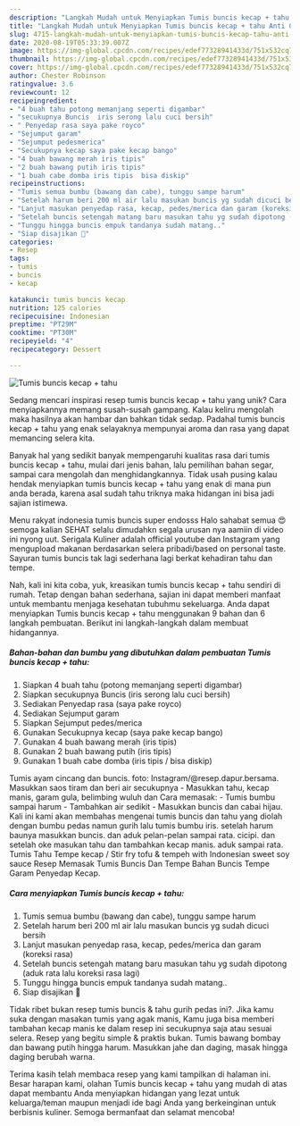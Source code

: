 ```yaml
---
description: "Langkah Mudah untuk Menyiapkan Tumis buncis kecap + tahu Anti Gagal"
title: "Langkah Mudah untuk Menyiapkan Tumis buncis kecap + tahu Anti Gagal"
slug: 4715-langkah-mudah-untuk-menyiapkan-tumis-buncis-kecap-tahu-anti-gagal
date: 2020-08-19T05:33:39.007Z
image: https://img-global.cpcdn.com/recipes/edef77328941433d/751x532cq70/tumis-buncis-kecap-tahu-foto-resep-utama.jpg
thumbnail: https://img-global.cpcdn.com/recipes/edef77328941433d/751x532cq70/tumis-buncis-kecap-tahu-foto-resep-utama.jpg
cover: https://img-global.cpcdn.com/recipes/edef77328941433d/751x532cq70/tumis-buncis-kecap-tahu-foto-resep-utama.jpg
author: Chester Robinson
ratingvalue: 3.6
reviewcount: 12
recipeingredient:
- "4 buah tahu potong memanjang seperti digambar"
- "secukupnya Buncis  iris serong lalu cuci bersih"
- " Penyedap rasa saya pake royco"
- "Sejumput garam"
- "Sejumput pedesmerica"
- "Secukupnya kecap saya pake kecap bango"
- "4 buah bawang merah iris tipis"
- "2 buah bawang putih iris tipis"
- "1 buah cabe domba iris tipis  bisa diskip"
recipeinstructions:
- "Tumis semua bumbu (bawang dan cabe), tunggu sampe harum"
- "Setelah harum beri 200 ml air lalu masukan buncis yg sudah dicuci bersih"
- "Lanjut masukan penyedap rasa, kecap, pedes/merica dan garam (koreksi rasa)"
- "Setelah buncis setengah matang baru masukan tahu yg sudah dipotong (aduk rata lalu koreksi rasa lagi)"
- "Tunggu hingga buncis empuk tandanya sudah matang.."
- "Siap disajikan 🤗"
categories:
- Resep
tags:
- tumis
- buncis
- kecap

katakunci: tumis buncis kecap 
nutrition: 125 calories
recipecuisine: Indonesian
preptime: "PT29M"
cooktime: "PT30M"
recipeyield: "4"
recipecategory: Dessert

---
```



![Tumis buncis kecap + tahu](https://img-global.cpcdn.com/recipes/edef77328941433d/751x532cq70/tumis-buncis-kecap-tahu-foto-resep-utama.jpg)

Sedang mencari inspirasi resep tumis buncis kecap + tahu yang unik? Cara menyiapkannya memang susah-susah gampang. Kalau keliru mengolah maka hasilnya akan hambar dan bahkan tidak sedap. Padahal tumis buncis kecap + tahu yang enak selayaknya mempunyai aroma dan rasa yang dapat memancing selera kita.

Banyak hal yang sedikit banyak mempengaruhi kualitas rasa dari tumis buncis kecap + tahu, mulai dari jenis bahan, lalu pemilihan bahan segar, sampai cara mengolah dan menghidangkannya. Tidak usah pusing kalau hendak menyiapkan tumis buncis kecap + tahu yang enak di mana pun anda berada, karena asal sudah tahu triknya maka hidangan ini bisa jadi sajian istimewa.

Menu rakyat indonesia tumis buncis super endosss Halo sahabat semua 😍 semoga kalian SEHAT selalu dimudahkn segala urusan nya aamiin di video ini nyong uut. Serigala Kuliner adalah official youtube dan Instagram yang mengupload makanan berdasarkan selera pribadi/based on personal taste. Sayuran tumis buncis tak lagi sederhana lagi berkat kehadiran tahu dan tempe.


Nah, kali ini kita coba, yuk, kreasikan tumis buncis kecap + tahu sendiri di rumah. Tetap dengan bahan sederhana, sajian ini dapat memberi manfaat untuk membantu menjaga kesehatan tubuhmu sekeluarga. Anda dapat menyiapkan Tumis buncis kecap + tahu menggunakan 9 bahan dan 6 langkah pembuatan. Berikut ini langkah-langkah dalam membuat hidangannya.

<!--inarticleads1-->

##### Bahan-bahan dan bumbu yang dibutuhkan dalam pembuatan Tumis buncis kecap + tahu:

1. Siapkan 4 buah tahu (potong memanjang seperti digambar)
1. Siapkan secukupnya Buncis  (iris serong lalu cuci bersih)
1. Sediakan  Penyedap rasa (saya pake royco)
1. Sediakan Sejumput garam
1. Siapkan Sejumput pedes/merica
1. Gunakan Secukupnya kecap (saya pake kecap bango)
1. Gunakan 4 buah bawang merah (iris tipis)
1. Gunakan 2 buah bawang putih (iris tipis)
1. Gunakan 1 buah cabe domba (iris tipis / bisa diskip)


Tumis ayam cincang dan buncis. foto: Instagram/@resep.dapur.bersama. Masukkan saos tiram dan beri air secukupnya - Masukkan tahu, kecap manis, garam gula, belimbing wuluh dan Cara memasak: - Tumis bumbu sampai harum - Tambahkan air sedikit - Masukkan buncis dan cabai hijau. Kali ini kami akan membahas mengenai tumis buncis dan tahu yang diolah dengan bumbu pedas namun gurih lalu tumis bumbu iris. setelah harum baunya masukkan buncis. dan aduk pelan-pelan sampai rata. cicipi. dan setelah oke masukan tahu dan tambahkan kecap manis. aduk sampai rata. Tumis Tahu Tempe kecap / Stir fry tofu &amp; tempeh with Indonesian sweet soy sauce Resep Memasak Tumis Buncis Dan Tempe Bahan Buncis Tempe Garam Penyedap Kecap. 

<!--inarticleads2-->

##### Cara menyiapkan Tumis buncis kecap + tahu:

1. Tumis semua bumbu (bawang dan cabe), tunggu sampe harum
1. Setelah harum beri 200 ml air lalu masukan buncis yg sudah dicuci bersih
1. Lanjut masukan penyedap rasa, kecap, pedes/merica dan garam (koreksi rasa)
1. Setelah buncis setengah matang baru masukan tahu yg sudah dipotong (aduk rata lalu koreksi rasa lagi)
1. Tunggu hingga buncis empuk tandanya sudah matang..
1. Siap disajikan 🤗


Tidak ribet bukan resep tumis buncis &amp; tahu gurih pedas ini?. Jika kamu suka dengan masakan tumis yang agak manis, Kamu juga bisa memberi tambahan kecap manis ke dalam resep ini secukupnya saja atau sesuai selera. Resep yang begitu simple &amp; praktis bukan. Tumis bawang bombay dan bawang putih hingga harum. Masukkan jahe dan daging, masak hingga daging berubah warna. 

Terima kasih telah membaca resep yang kami tampilkan di halaman ini. Besar harapan kami, olahan Tumis buncis kecap + tahu yang mudah di atas dapat membantu Anda menyiapkan hidangan yang lezat untuk keluarga/teman maupun menjadi ide bagi Anda yang berkeinginan untuk berbisnis kuliner. Semoga bermanfaat dan selamat mencoba!
